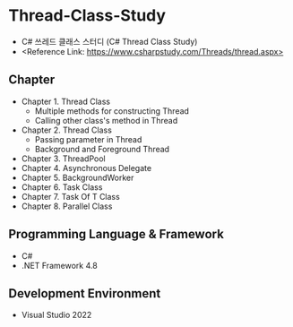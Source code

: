 # Thread-Class-Study
- C# 쓰레드 클래스 스터디 (C# Thread Class Study)
- <Reference Link: https://www.csharpstudy.com/Threads/thread.aspx>

## Chapter
- Chapter 1. Thread Class
  - Multiple methods for constructing Thread
  - Calling other class's method in Thread
- Chapter 2. Thread Class
  - Passing parameter in Thread
  - Background and Foreground Thread
- Chapter 3. ThreadPool
- Chapter 4. Asynchronous Delegate
- Chapter 5. BackgroundWorker
- Chapter 6. Task Class
- Chapter 7. Task Of T Class
- Chapter 8. Parallel Class

## Programming Language & Framework
- C#
- .NET Framework 4.8

## Development Environment
- Visual Studio 2022
